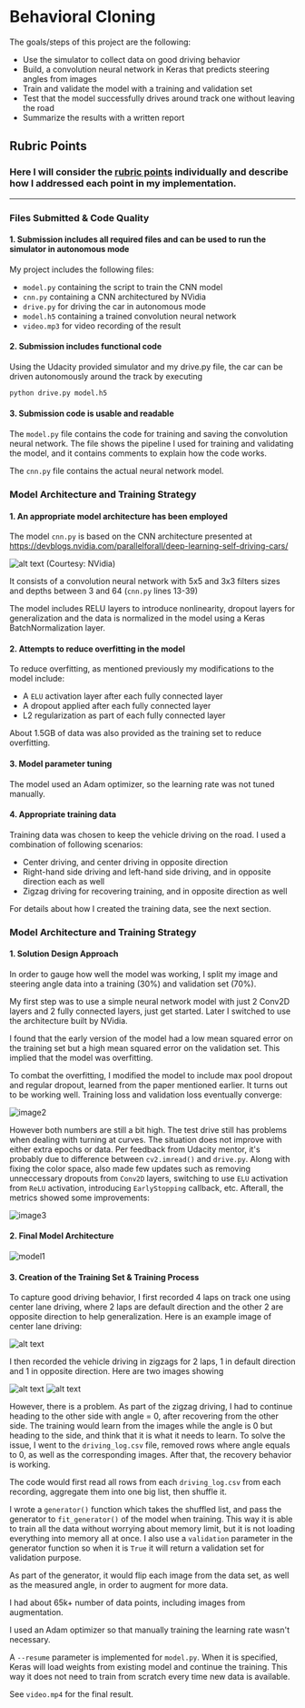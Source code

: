# **Behavioral Cloning** 

The goals/steps of this project are the following:
* Use the simulator to collect data on good driving behavior
* Build, a convolution neural network in Keras that predicts steering angles from images
* Train and validate the model with a training and validation set
* Test that the model successfully drives around track one without leaving the road
* Summarize the results with a written report


[//]: # (Image References)

[image1]: ./images/cnn-architecture-624x890.png "Model Visualization"
[model1]: ./images/model.png "Model"
[image2]: ./images/train-stats.png "Metrics"
[image3]: ./images/train-stats-2.png "Metrics (resumed)"
[image4]: ./images/center.jpg "Center lane driving"
[image5]: ./images/recover_left.jpg "Recover from left"
[image6]: ./images/recover_right.jpg "Recover from right"

## Rubric Points
### Here I will consider the [rubric points](https://review.udacity.com/#!/rubrics/432/view) individually and describe how I addressed each point in my implementation.  

---
### Files Submitted & Code Quality

#### 1. Submission includes all required files and can be used to run the simulator in autonomous mode

My project includes the following files:
* ```model.py``` containing the script to train the CNN model
* ```cnn.py``` containing a CNN architectured by NVidia
* ```drive.py``` for driving the car in autonomous mode
* ```model.h5``` containing a trained convolution neural network 
* ```video.mp3``` for video recording of the result

#### 2. Submission includes functional code
Using the Udacity provided simulator and my drive.py file, the car can be driven autonomously around the track by executing 
```sh
python drive.py model.h5
```

#### 3. Submission code is usable and readable

The ```model.py``` file contains the code for training and saving the convolution neural network. The file shows the pipeline I used for training and validating the model, and it contains comments to explain how the code works.

The ```cnn.py``` file contains the actual neural network model. 

### Model Architecture and Training Strategy

#### 1. An appropriate model architecture has been employed

The model ```cnn.py``` is based on the CNN architecture presented at https://devblogs.nvidia.com/parallelforall/deep-learning-self-driving-cars/

![alt text][image1] (Courtesy: NVidia)

It consists of a convolution neural network with 5x5 and 3x3 filters sizes and depths between 3 and 64 (```cnn.py``` lines 13-39) 

The model includes RELU layers to introduce nonlinearity, dropout layers for generalization and the data is normalized in the model using a Keras BatchNormalization layer. 

#### 2. Attempts to reduce overfitting in the model

To reduce overfitting, as mentioned previously my modifications to the model include:

* A ```ELU``` activation layer after each fully connected layer
* A dropout applied after each fully connected layer
* L2 regularization as part of each fully connected layer

About 1.5GB of data was also provided as the training set to reduce overfitting.

#### 3. Model parameter tuning

The model used an Adam optimizer, so the learning rate was not tuned manually.

#### 4. Appropriate training data

Training data was chosen to keep the vehicle driving on the road. I used a combination of following scenarios:

* Center driving, and center driving in opposite direction
* Right-hand side driving and left-hand side driving, and in opposite direction each as well
* Zigzag driving for recovering training, and in opposite direction as well

For details about how I created the training data, see the next section. 

### Model Architecture and Training Strategy

#### 1. Solution Design Approach

In order to gauge how well the model was working, I split my image and steering angle data into a training (30%) and validation set (70%).

My first step was to use a simple neural network model with just 2 Conv2D layers and 2 fully connected layers, just get started. Later I switched to use the architecture built by NVidia.

I found that the early version of the model had a low mean squared error on the training set but a high mean squared error on the validation set. This implied that the model was overfitting. 

To combat the overfitting, I modified the model to include max pool dropout and regular dropout, learned from the paper mentioned earlier. It turns out to be working well. Training loss and validation loss eventually converge:

![image2]

However both numbers are still a bit high. The test drive still has problems when dealing with turning at curves. The situation does not improve with either extra epochs or data. Per feedback from Udacity mentor, it's probably due to difference between ```cv2.imread()``` and ```drive.py```. Along with fixing the color space, also made few updates such as removing unneccessary dropouts from ```Conv2D``` layers, switching to use ```ELU``` activation from ```ReLU``` activation, introducing ```EarlyStopping``` callback, etc. Afterall, the metrics showed some improvements:

![image3]


#### 2. Final Model Architecture

![model1]

#### 3. Creation of the Training Set & Training Process

To capture good driving behavior, I first recorded 4 laps on track one using center lane driving, where 2 laps are default direction and the other 2 are opposite direction to help generalization. Here is an example image of center lane driving:

![alt text][image4]

I then recorded the vehicle driving in zigzags for 2 laps, 1 in default direction and 1 in opposite direction. Here are two images showing 

![alt text][image5]
![alt text][image6]

However, there is a problem. As part of the zigzag driving, I had to continue heading to the other side with angle = 0, after recovering from the other side. The training would learn from the images while the angle is 0 but heading to the side, and think that it is what it needs to learn. To solve the issue, I went to the ```driving_log.csv``` file, removed rows where angle equals to 0, as well as the corresponding images. After that, the recovery behavior is working.

The code would first read all rows from each ```driving_log.csv``` from each recording, aggregate them into one big list, then shuffle it.

I wrote a ```generator()``` function which takes the shuffled list, and pass the generator to ```fit_generator()``` of the model when training. This way it is able to train all the data without worrying about memory limit, but it is not loading everything into memory all at once. I also use a ```validation``` parameter in the generator function so when it is ```True``` it will return a validation set for validation purpose.

As part of the generator, it would flip each image from the data set, as well as the measured angle, in order to augment for more data.

I had about 65k+ number of data points, including images from augmentation.

I used an Adam optimizer so that manually training the learning rate wasn't necessary.

A ```--resume``` parameter is implemented for ```model.py```. When it is specified, Keras will load weights from existing model and continue the training. This way it does not need to train from scratch every time new data is available. 

See ```video.mp4``` for the final result. 
